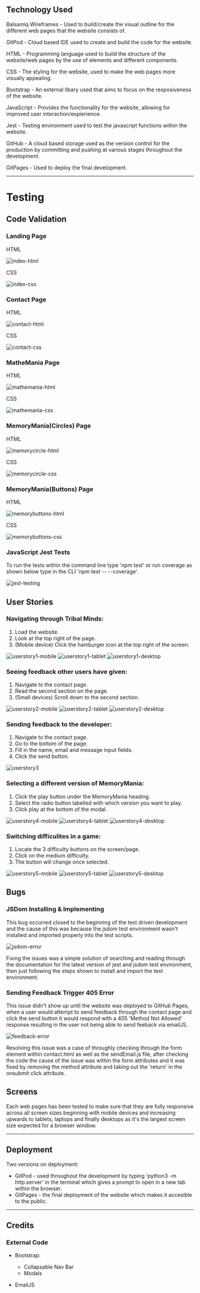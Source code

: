 ## Technology Used
Balsamiq Wireframes - Used to build/create the visual outline for the different web pages that the website consists of.

GitPod - Cloud based IDE used to create and build the code for the website.

HTML - Programming language used to build the structure of the website/web pages by the use of elements and different components.

CSS - The styling for the website, used to make the web pages more visually appealing.

Bootstrap - An external libary used that aims to focus on the resposiveness of the website.

JavaScript - Provides the functionality for the website, allowing for improved user interaction/expierience.

Jest - Testing environment used to test the javascript functions within the website.

GitHub - A cloud based storage used as the version control for the production by committing and pushing at various stages throughout the development.

GitPages - Used to deploy the final development.

----
# Testing

## Code Validation
### Landing Page
HTML

![index-html](screenshots/code-validations/landing-page-html-validation.png)

CSS

![index-css](screenshots/code-validations/landing-page-css-validation.png)

### Contact Page
HTML

![contact-html](screenshots/code-validations/contact-page-html-validation.png)

CSS

![contact-css](screenshots/code-validations/contact-page-css-validation.png)

### MatheMania Page
HTML

![mathemania-html](screenshots/code-validations/mathemania-html-validation.png)

CSS

![mathemania-css](screenshots/code-validations/mathemania-css-validation.png)

### MemoryMania(Circles) Page
HTML

![memorycircle-html](screenshots/code-validations/memorycircle-html-validation.png)

CSS

![memorycircle-css](screenshots/code-validations/memorycircle-css-validation.png)

### MemoryMania(Buttons) Page
HTML

![memorybuttons-html](screenshots/code-validations/memorybuttons-html-validation.png)

CSS

![memorybuttons-css](screenshots/code-validations/memorybuttons-css-validation.png)

### JavaScript Jest Tests

To run the tests within the command line type 'npm test' or run coverage as shown below type in the CLI 'npm test -- --coverage'.

![jest-testing](screenshots/jest-screenshot.png)

## User Stories

### Navigating through Tribal Minds:
1. Load the website.
2. Look at the top right of the page.
3. (Mobile device) Click the hamburger icon at the top right of the screen.

![userstory1-mobile](screenshots/user-stories/us1-mobile.png)
![userstory1-tablet](screenshots/user-stories/us1-tablet.png)
![userstory1-desktop](screenshots/user-stories/us1-desktop.png)

### Seeing feedback other users have given:
1. Navigate to the contact page.
2. Read the second section on the page.
3. (Small devices) Scroll down to the second section.

![userstory2-mobile](screenshots/user-stories/us2-mobile.png)
![userstory2-tablet](screenshots/user-stories/us2-tablet.png)
![userstory2-desktop](screenshots/user-stories/us2-desktop.png)

### Sending feedback to the developer:
1. Navigate to the contact page.
2. Go to the bottom of the page.
3. Fill in the name, email and message input fields.
4. Click the send button.

![userstory3](screenshots/user-stories/us3.png)

### Selecting a different version of MemoryMania:
1. Click the play button under the MemoryMania heading.
2. Select the radio button labelled with which version you want to play.
3. Click play at the bottom of the modal.

![userstory4-mobile](screenshots/user-stories/us4-mobile.png)
![userstory4-tablet](screenshots/user-stories/us4-tablet.png)
![userstory4-desktop](screenshots/user-stories/us4-desktop.png)

### Switching difficulites in a game:
1. Locate the 3 difficulty buttons on the screen/page.
2. Click on the medium difficulty.
3. The button will change once selected.

![userstory5-mobile](screenshots/user-stories/us5-mobile.png)
![userstory5-tablet](screenshots/user-stories/us5-tablet.png)
![userstory5-desktop](screenshots/user-stories/us5-desktop.png)

## Bugs

### JSDom Installing & Implementing
This bug occurred closed to the beginning of the test driven development and the cause of this was because the jsdom test environment wasn't installed and imported properly into the test scripts.

![jsdom-error](screenshots/bugs/jsdom-error.png)

Fixing the issues was a simple solution of searching and reading through the documentation for the latest version of jest and jsdom test environment, then just following the steps shown to install and import the test environment.

### Sending Feedback Trigger 405 Error
This issue didn't show up until the website was deployed to GitHub Pages, when a user would attempt to send feedback through the contact page and click the send button it would respond with a 405 'Method Not Allowed' response resulting in the user not being able to send feeback via emailJS.

![feedback-error](screenshots/bugs/feedback-bug.png)

Resolving this issue was a case of throughly checking through the form element within contact.html as well as the sendEmail.js file, after checking the code the cause of the issue was within the form attributes and it was fixed by removing the method attribute and taking out the 'return' in the onsubmit click attribute.

## Screens
Each web pages has been tested to make sure that they are fully responsive across all screen sizes beginning with mobile devices and increasing upwards to tablets, laptops and finally desktops as it's the largest screen size expected for a browser window.

----
## Deployment
Two versions on deployment:
* GitPod - used throughout the development by typing 'python3 -m http.server' in the terminal which gives a prompt to open in a new tab within the browser.
* GitPages - the final deployment of the website which makes it accesible to the public.

----
## Credits

### External Code
* Bootstrap:
    * Collapsable Nav Bar
    * Modals

* EmailJS